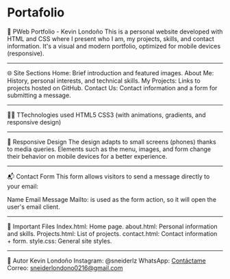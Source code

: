 # Portafolio

📁 PWeb Portfolio - Kevin Londoño
This is a personal website developed with HTML and CSS where I present who I am, my projects, skills, and contact information. It's a visual and modern portfolio, optimized for mobile devices (responsive).

---

🌐 Site Sections
Home: Brief introduction and featured images.
About Me: History, personal interests, and technical skills.
My Projects: Links to projects hosted on GitHub.
Contact Us: Contact information and a form for submitting a message.

---

🧑‍💻 TTechnologies used
HTML5
CSS3 (with animations, gradients, and responsive design)

---

📱 Responsive Design
The design adapts to small screens (phones) thanks to media queries. Elements such as the menu, images, and form change their behavior on mobile devices for a better experience.

---

📬 Contact Form
This form allows visitors to send a message directly to your email:

Name
Email
Message
Mailto: is used as the form action, so it will open the user's email client.

---

📄 Important Files
Index.html: Home page.
about.html: Personal information and skills.
Projects.html: List of projects.
contact.html: Contact information + form.
style.css: General site styles.

---

📌 Autor
Kevin Londoño
Instagram: @sneiderlz
WhatsApp: [Contáctame](https://wa.me/+573226486866)
Correo: sneiderlondono0216@gmail.com
